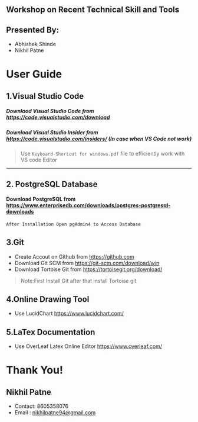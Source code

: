 ## Workshop on Recent Technical Skill and Tools

## Presented By:
 * Abhishek Shinde
* Nikhil Patne

# User Guide


## 1.Visual Studio Code

 #####  Downlaod Visual Studio Code from https://code.visualstudio.com/download
 #####  Download Visual Studio Insider from https://code.visualstudio.com/insiders/ (In case when VS Code not work)
 > Use ``Keyboard-Shortcut for windows.pdf`` file to efficiently work with VS code Editor

***

## 2. PostgreSQL Database

#### Download PostgreSQL from https://www.enterprisedb.com/downloads/postgres-postgresql-downloads
`
After Installation Open pgAdmin4 to Access Database
`

## 3.Git
* Create Accout on Github from https://github.com
* Download Git SCM from https://git-scm.com/download/win
* Download Tortoise Git from https://tortoisegit.org/download/
> Note:First Install Git after that install Tortoise git


## 4.Online Drawing Tool
* Use LucidChart https://www.lucidchart.com/

## 5.LaTex Documentation
* Use OverLeaf Latex Online Editor https://www.overleaf.com/




# Thank You!
 ## Nikhil Patne
   * Contact: 8605358076 
   * Email : nikhilpatne94@gmail.com 
  
